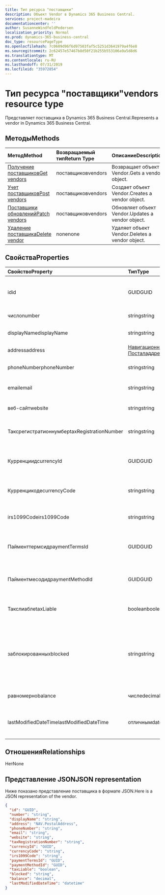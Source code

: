 ```yaml
---
title: Тип ресурса "поставщики"
description: Объект Vendor в Dynamics 365 Business Central.
services: project-madeira
documentationcenter: ''
author: SusanneWindfeldPedersen
localization_priority: Normal
ms.prod: dynamics-365-business-central
doc_type: resourcePageType
ms.openlocfilehash: 7c0609d96f6d97503faf5c5251d3641979a4f6e8
ms.sourcegitcommit: 2c62457e57467b8d50f21b255b553106a9a5d8d6
ms.translationtype: MT
ms.contentlocale: ru-RU
ms.lasthandoff: 07/31/2019
ms.locfileid: "35972854"
---
```

# <a name="vendors-resource-type"></a><span data-ttu-id="df79c-103">Тип ресурса "поставщики"</span><span class="sxs-lookup"><span data-stu-id="df79c-103">vendors resource type</span></span>
<span data-ttu-id="df79c-104">Представляет поставщика в Dynamics 365 Business Central.</span><span class="sxs-lookup"><span data-stu-id="df79c-104">Represents a vendor in Dynamics 365 Business Central.</span></span>

## <a name="methods"></a><span data-ttu-id="df79c-105">Методы</span><span class="sxs-lookup"><span data-stu-id="df79c-105">Methods</span></span>

| <span data-ttu-id="df79c-106">Метод</span><span class="sxs-lookup"><span data-stu-id="df79c-106">Method</span></span>       | <span data-ttu-id="df79c-107">Возвращаемый тип</span><span class="sxs-lookup"><span data-stu-id="df79c-107">Return Type</span></span>  |<span data-ttu-id="df79c-108">Описание</span><span class="sxs-lookup"><span data-stu-id="df79c-108">Description</span></span>|
|:---------------|:--------|:----------|
|[<span data-ttu-id="df79c-109">Получение поставщиков</span><span class="sxs-lookup"><span data-stu-id="df79c-109">Get vendors</span></span>](../api/dynamics-vendor-get.md)|<span data-ttu-id="df79c-110">поставщиков</span><span class="sxs-lookup"><span data-stu-id="df79c-110">vendors</span></span>|<span data-ttu-id="df79c-111">Возвращает объект Vendor.</span><span class="sxs-lookup"><span data-stu-id="df79c-111">Gets a vendor object.</span></span>|
|[<span data-ttu-id="df79c-112">Учет поставщиков</span><span class="sxs-lookup"><span data-stu-id="df79c-112">Post vendors</span></span>](../api/dynamics-create-vendor.md)|<span data-ttu-id="df79c-113">поставщиков</span><span class="sxs-lookup"><span data-stu-id="df79c-113">vendors</span></span>|<span data-ttu-id="df79c-114">Создает объект Vendor.</span><span class="sxs-lookup"><span data-stu-id="df79c-114">Creates a vendor object.</span></span>|
|[<span data-ttu-id="df79c-115">Поставщики обновлений</span><span class="sxs-lookup"><span data-stu-id="df79c-115">Patch vendors</span></span>](../api/dynamics-vendor-update.md)|<span data-ttu-id="df79c-116">поставщиков</span><span class="sxs-lookup"><span data-stu-id="df79c-116">vendors</span></span>|<span data-ttu-id="df79c-117">Обновляет объект Vendor.</span><span class="sxs-lookup"><span data-stu-id="df79c-117">Updates a vendor object.</span></span>|
|[<span data-ttu-id="df79c-118">Удаление поставщика</span><span class="sxs-lookup"><span data-stu-id="df79c-118">Delete vendor</span></span>](../api/dynamics-vendor-delete.md)|<span data-ttu-id="df79c-119">none</span><span class="sxs-lookup"><span data-stu-id="df79c-119">none</span></span>|<span data-ttu-id="df79c-120">Удаляет объект Vendor.</span><span class="sxs-lookup"><span data-stu-id="df79c-120">Deletes a vendor object.</span></span>|

## <a name="properties"></a><span data-ttu-id="df79c-121">Свойства</span><span class="sxs-lookup"><span data-stu-id="df79c-121">Properties</span></span>
| <span data-ttu-id="df79c-122">Свойство</span><span class="sxs-lookup"><span data-stu-id="df79c-122">Property</span></span>     | <span data-ttu-id="df79c-123">Тип</span><span class="sxs-lookup"><span data-stu-id="df79c-123">Type</span></span>   |<span data-ttu-id="df79c-124">Описание</span><span class="sxs-lookup"><span data-stu-id="df79c-124">Description</span></span>|
|:---------------|:--------|:----------|
|<span data-ttu-id="df79c-125">id</span><span class="sxs-lookup"><span data-stu-id="df79c-125">id</span></span>|<span data-ttu-id="df79c-126">GUID</span><span class="sxs-lookup"><span data-stu-id="df79c-126">GUID</span></span>|<span data-ttu-id="df79c-127">Уникальный идентификатор поставщика.</span><span class="sxs-lookup"><span data-stu-id="df79c-127">The unique ID of the vendor.</span></span> <span data-ttu-id="df79c-128">Не редактируемые.</span><span class="sxs-lookup"><span data-stu-id="df79c-128">Non-editable.</span></span>|
|<span data-ttu-id="df79c-129">число</span><span class="sxs-lookup"><span data-stu-id="df79c-129">number</span></span>|<span data-ttu-id="df79c-130">string</span><span class="sxs-lookup"><span data-stu-id="df79c-130">string</span></span>|<span data-ttu-id="df79c-131">Номер поставщика.</span><span class="sxs-lookup"><span data-stu-id="df79c-131">The vendor number.</span></span>|
|<span data-ttu-id="df79c-132">displayName</span><span class="sxs-lookup"><span data-stu-id="df79c-132">displayName</span></span>|<span data-ttu-id="df79c-133">string</span><span class="sxs-lookup"><span data-stu-id="df79c-133">string</span></span>|<span data-ttu-id="df79c-134">Отображаемое имя поставщика.</span><span class="sxs-lookup"><span data-stu-id="df79c-134">The vendor's display name.</span></span>|
|<span data-ttu-id="df79c-135">address</span><span class="sxs-lookup"><span data-stu-id="df79c-135">address</span></span>|[<span data-ttu-id="df79c-136">Навигационная. Посталаддресс</span><span class="sxs-lookup"><span data-stu-id="df79c-136">NAV.PostalAddress</span></span>](../resources/dynamics-complextypes.md)|<span data-ttu-id="df79c-137">Адрес поставщика.</span><span class="sxs-lookup"><span data-stu-id="df79c-137">The vendor's address.</span></span>|
|<span data-ttu-id="df79c-138">phoneNumber</span><span class="sxs-lookup"><span data-stu-id="df79c-138">phoneNumber</span></span>|<span data-ttu-id="df79c-139">string</span><span class="sxs-lookup"><span data-stu-id="df79c-139">string</span></span>|<span data-ttu-id="df79c-140">Номер телефона поставщика.</span><span class="sxs-lookup"><span data-stu-id="df79c-140">The vendor's telephone number.</span></span>|
|<span data-ttu-id="df79c-141">email</span><span class="sxs-lookup"><span data-stu-id="df79c-141">email</span></span>|<span data-ttu-id="df79c-142">string</span><span class="sxs-lookup"><span data-stu-id="df79c-142">string</span></span>|<span data-ttu-id="df79c-143">Адрес электронной почты поставщика.</span><span class="sxs-lookup"><span data-stu-id="df79c-143">The vendor's email address.</span></span>|
|<span data-ttu-id="df79c-144">веб-сайт</span><span class="sxs-lookup"><span data-stu-id="df79c-144">website</span></span>|<span data-ttu-id="df79c-145">string</span><span class="sxs-lookup"><span data-stu-id="df79c-145">string</span></span>|<span data-ttu-id="df79c-146">Адрес веб-сайта поставщика.</span><span class="sxs-lookup"><span data-stu-id="df79c-146">The vendor's website address.</span></span>|
|<span data-ttu-id="df79c-147">Таксрегистратионнумбер</span><span class="sxs-lookup"><span data-stu-id="df79c-147">taxRegistrationNumber</span></span>|<span data-ttu-id="df79c-148">string</span><span class="sxs-lookup"><span data-stu-id="df79c-148">string</span></span>|<span data-ttu-id="df79c-149">Регистрационный номер налогоплательщика поставщика.</span><span class="sxs-lookup"><span data-stu-id="df79c-149">The vendor's tax registration number.</span></span>|
|<span data-ttu-id="df79c-150">Курренциид</span><span class="sxs-lookup"><span data-stu-id="df79c-150">currencyId</span></span>|<span data-ttu-id="df79c-151">GUID</span><span class="sxs-lookup"><span data-stu-id="df79c-151">GUID</span></span>|<span data-ttu-id="df79c-152">Идентификатор кода валюты по умолчанию для поставщика.</span><span class="sxs-lookup"><span data-stu-id="df79c-152">The default currency code ID for the vendor.</span></span>|
|<span data-ttu-id="df79c-153">Курренцикоде</span><span class="sxs-lookup"><span data-stu-id="df79c-153">currencyCode</span></span>|<span data-ttu-id="df79c-154">string</span><span class="sxs-lookup"><span data-stu-id="df79c-154">string</span></span>|<span data-ttu-id="df79c-155">Код валюты по умолчанию для поставщика.</span><span class="sxs-lookup"><span data-stu-id="df79c-155">The default currency code for the vendor.</span></span>|
|<span data-ttu-id="df79c-156">irs1099Code</span><span class="sxs-lookup"><span data-stu-id="df79c-156">irs1099Code</span></span>|<span data-ttu-id="df79c-157">string</span><span class="sxs-lookup"><span data-stu-id="df79c-157">string</span></span>|<span data-ttu-id="df79c-158">Указывает код 1099 для поставщика.</span><span class="sxs-lookup"><span data-stu-id="df79c-158">Specifies a 1099 code for the vendor.</span></span> <span data-ttu-id="df79c-159">Только для США.</span><span class="sxs-lookup"><span data-stu-id="df79c-159">US only.</span></span>|
|<span data-ttu-id="df79c-160">Пайменттермсид</span><span class="sxs-lookup"><span data-stu-id="df79c-160">paymentTermsId</span></span>|<span data-ttu-id="df79c-161">GUID</span><span class="sxs-lookup"><span data-stu-id="df79c-161">GUID</span></span>|<span data-ttu-id="df79c-162">КОД условий оплаты для поставщика по умолчанию.</span><span class="sxs-lookup"><span data-stu-id="df79c-162">The default payment terms ID for the vendor.</span></span>|
|<span data-ttu-id="df79c-163">Пайментмесодид</span><span class="sxs-lookup"><span data-stu-id="df79c-163">paymentMethodId</span></span>|<span data-ttu-id="df79c-164">GUID</span><span class="sxs-lookup"><span data-stu-id="df79c-164">GUID</span></span>|<span data-ttu-id="df79c-165">Идентификатор метода оплаты по умолчанию для поставщика.</span><span class="sxs-lookup"><span data-stu-id="df79c-165">The default payment method ID for the vendor.</span></span>|
|<span data-ttu-id="df79c-166">Такслиабле</span><span class="sxs-lookup"><span data-stu-id="df79c-166">taxLiable</span></span>|<span data-ttu-id="df79c-167">boolean</span><span class="sxs-lookup"><span data-stu-id="df79c-167">boolean</span></span>|<span data-ttu-id="df79c-168">Указывает, является ли поставщик подлежащей налогообложению.</span><span class="sxs-lookup"><span data-stu-id="df79c-168">Specifies if the vendor is liable for tax.</span></span>|
|<span data-ttu-id="df79c-169">заблокированных</span><span class="sxs-lookup"><span data-stu-id="df79c-169">blocked</span></span>|<span data-ttu-id="df79c-170">string</span><span class="sxs-lookup"><span data-stu-id="df79c-170">string</span></span>|<span data-ttu-id="df79c-171">Указывает, какие транзакции у поставщика, который не может быть разнесен.</span><span class="sxs-lookup"><span data-stu-id="df79c-171">Specifies which transactions with the vendor that cannot be posted.</span></span> <span data-ttu-id="df79c-172">Допустимые значения: пусто, оплата или все</span><span class="sxs-lookup"><span data-stu-id="df79c-172">Accepted values are blank, Payment or All</span></span>|
|<span data-ttu-id="df79c-173">равномерно</span><span class="sxs-lookup"><span data-stu-id="df79c-173">balance</span></span>|<span data-ttu-id="df79c-174">числе</span><span class="sxs-lookup"><span data-stu-id="df79c-174">decimal</span></span>|<span data-ttu-id="df79c-175">Сальдо поставщика.</span><span class="sxs-lookup"><span data-stu-id="df79c-175">The vendor's balance.</span></span> <span data-ttu-id="df79c-176">Только для чтения.</span><span class="sxs-lookup"><span data-stu-id="df79c-176">Read-Only.</span></span>|
|<span data-ttu-id="df79c-177">lastModifiedDateTime</span><span class="sxs-lookup"><span data-stu-id="df79c-177">lastModifiedDateTime</span></span>|<span data-ttu-id="df79c-178">отличным</span><span class="sxs-lookup"><span data-stu-id="df79c-178">datetime</span></span>|<span data-ttu-id="df79c-179">Дата и время последнего изменения поставщика.</span><span class="sxs-lookup"><span data-stu-id="df79c-179">The last datetime the vendor was modified.</span></span> <span data-ttu-id="df79c-180">Только для чтения.</span><span class="sxs-lookup"><span data-stu-id="df79c-180">Read-Only.</span></span>|  


## <a name="relationships"></a><span data-ttu-id="df79c-181">Отношения</span><span class="sxs-lookup"><span data-stu-id="df79c-181">Relationships</span></span>
<span data-ttu-id="df79c-182">Нет</span><span class="sxs-lookup"><span data-stu-id="df79c-182">None</span></span>

## <a name="json-representation"></a><span data-ttu-id="df79c-183">Представление JSON</span><span class="sxs-lookup"><span data-stu-id="df79c-183">JSON representation</span></span>

<span data-ttu-id="df79c-184">Ниже показано представление поставщика в формате JSON.</span><span class="sxs-lookup"><span data-stu-id="df79c-184">Here is a JSON representation of the vendor.</span></span>

```json
{
  "id": "GUID",
  "number": "string",
  "displayName": "string",
  "address": "NAV.PostalAddress",
  "phoneNumber": "string",
  "email": "string",
  "website": "string",
  "taxRegistrationNumber": "string",
  "currencyId": "GUID",
  "currencyCode": "string",
  "irs1099Code": "string",
  "paymentTermsId": "GUID",
  "paymentMethodId": "GUID",
  "taxLiable": "boolean",
  "blocked": "string",
  "balance": "decimal",
  "lastModifiedDateTime": "datetime"
}

```

